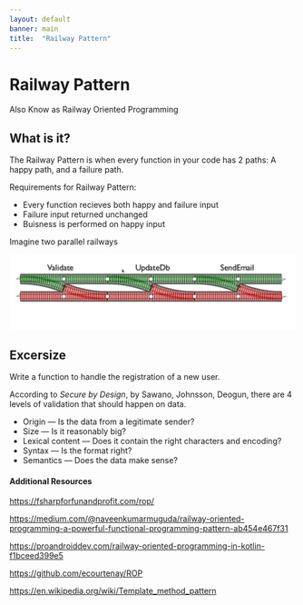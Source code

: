 ```yaml
---
layout: default
banner: main
title:  "Railway Pattern"
---
```


# Railway Pattern

Also Know as Railway Oriented Programming

## What is it?

The Railway Pattern is when every function in your code has 2 paths: A happy path, and a failure path.

Requirements for Railway Pattern:
- Every function recieves both happy and failure input
- Failure input returned unchanged
- Buisness is performed on happy input

Imagine two parallel railways

![[Two Railways](https://fsharpforfunandprofit.com/rop/)](/assets/images/railway_pattern.png "Two Railways")





## Excersize

Write a function to handle the registration of a new user.

According to *Secure by Design*, by Sawano, Johnsson, Deogun, there are 4 levels of validation that should happen on data. 

- Origin — Is the data from a legitimate sender?
- Size — Is it reasonably big?
- Lexical content — Does it contain the right characters and encoding?
- Syntax — Is the format right?
- Semantics — Does the data make sense?





#### Additional Resources

https://fsharpforfunandprofit.com/rop/

https://medium.com/@naveenkumarmuguda/railway-oriented-programming-a-powerful-functional-programming-pattern-ab454e467f31

https://proandroiddev.com/railway-oriented-programming-in-kotlin-f1bceed399e5

https://github.com/ecourtenay/ROP


https://en.wikipedia.org/wiki/Template_method_pattern